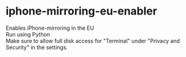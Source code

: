 # iphone-mirroring-eu-enabler
Enables iPhone-mirroring in the EU<br />
Run using Python<br />
Make sure to allow full disk access for "Terminal" under "Privacy and Security" in the settings.
